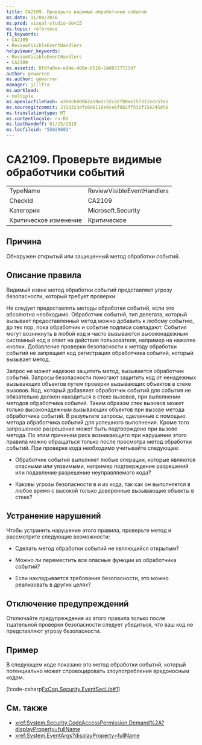 ```yaml
---
title: CA2109. Проверьте видимые обработчики событий
ms.date: 11/04/2016
ms.prod: visual-studio-dev15
ms.topic: reference
f1_keywords:
- CA2109
- ReviewVisibleEventHandlers
helpviewer_keywords:
- ReviewVisibleEventHandlers
- CA2109
ms.assetid: 8f8fa0ee-e94e-400e-b516-24d8727725d7
author: gewarren
ms.author: gewarren
manager: jillfra
ms.workload:
- multiple
ms.openlocfilehash: a3b0cb900b2a59e2c52ca2f00ee1573116dc5fe5
ms.sourcegitcommit: 2193323efc608118e0ce6f6b2ff532f158245d56
ms.translationtype: MT
ms.contentlocale: ru-RU
ms.lasthandoff: 01/25/2019
ms.locfileid: "55029691"
---
```

# <a name="ca2109-review-visible-event-handlers"></a>CA2109. Проверьте видимые обработчики событий

|||
|-|-|
|TypeName|ReviewVisibleEventHandlers|
|CheckId|CA2109|
|Категория|Microsoft.Security|
|Критическое изменение|Критическое|

## <a name="cause"></a>Причина
 Обнаружен открытый или защищенный метод обработки событий.

## <a name="rule-description"></a>Описание правила
 Видимый извне метод обработки событий представляет угрозу безопасности, который требует проверки.

Не следует предоставлять методы обработки событий, если это абсолютно необходимо. Обработчик событий, тип делегата, который вызывает предоставленный метод можно добавить к любому событию, до тех пор, пока обработчик и событие подписи совпадают. События могут возникнуть в любой код и часто вызываются высоконадежным системный код в ответ на действия пользователя, например на нажатие кнопки. Добавление проверки безопасности к методу обработки событий не запрещает код регистрации обработчика событий, который вызывает метод.

 Запрос не может надежно защитить метод, вызывается обработчик событий. Запросы безопасности помогают защитить код от ненадежных вызывающих объектов путем проверки вызывающих объектов в стеке вызовов. Код, который добавляет обработчик событий для события не обязательно должен находиться в стеке вызовов, при выполнении методов обработчика событий. Таким образом стек вызовов может только высоконадежным вызывающих объектов при вызове метода обработчика событий. В результате запросы, сделанные с помощью метода обработчика событий для успешного выполнения. Кроме того запрошенное разрешение может быть подтверждено при вызове метода. По этим причинам риск возникающего при нарушении этого правила можно обращаться только после просмотра метод обработки событий. При проверке кода необходимо учитывайте следующее:

- Обработчик событий выполняет любые операции, которые являются опасными или уязвимыми, например подтверждение разрешений или подавление разрешение неуправляемого кода?

- Каковы угрозы безопасности в и из кода, так как он выполняется в любое время с высокой только доверенные вызывающие объекты в стеке?

## <a name="how-to-fix-violations"></a>Устранение нарушений
 Чтобы устранить нарушение этого правила, проверьте метод и рассмотрите следующие возможности:

- Сделать метод обработки событий не являющийся открытым?

- Можно ли переместить все опасные функции из обработчика событий?

- Если накладывается требование безопасности, это можно реализовать в других целях?

## <a name="when-to-suppress-warnings"></a>Отключение предупреждений
 Отключайте предупреждение из этого правила только после тщательной проверки безопасности следует убедиться, что ваш код не представляют угрозу безопасности.

## <a name="example"></a>Пример
 В следующем коде показано это метод обработки событий, который потенциально может спровоцировать злоупотребления вредоносным кодом.

 [!code-csharp[FxCop.Security.EventSecLib#1](../code-quality/codesnippet/CSharp/ca2109-review-visible-event-handlers_1.cs)]

## <a name="see-also"></a>См. также

- <xref:System.Security.CodeAccessPermission.Demand%2A?displayProperty=fullName>
- <xref:System.EventArgs?displayProperty=fullName>